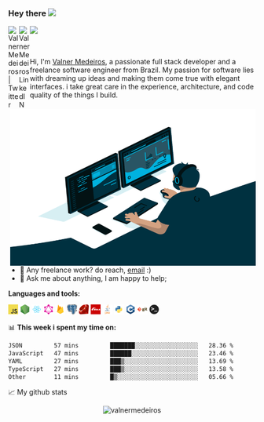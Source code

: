 ### Hey there <img src="https://media.giphy.com/media/hvRJCLFzcasrR4ia7z/giphy.gif" width="25px">
<a href="https://twitter.com/valnermedeiros">
  <img align="left" alt="Valner Medeiros | Twitter" width="22px" src="https://raw.githubusercontent.com/peterthehan/peterthehan/master/assets/twitter.svg" />
</a>
<a href="https://www.linkedin.com/in/valner-medeiros/">
  <img align="left" alt="Valner Medeiros LinkedIN" width="22px" src="https://raw.githubusercontent.com/peterthehan/peterthehan/master/assets/linkedin.svg" />
</a>

![](https://visitor-badge.glitch.me/badge?page_id=valnermedeiros.valnermedeiros)

<br />

Hi, I'm [Valner Medeiros](https://github.com/valnermedeiros), a passionate full stack developer and a freelance software engineer from Brazil. My passion for software lies with dreaming up ideas and making them come true with elegant interfaces. i take great care in the experience, architecture, and code quality of the things I build.

  <img align="right" alt="GIF" src="https://raw.githubusercontent.com/valnermedeiros/valnermedeiros/master/code.gif?raw=true" width="500" height="320" />
  
- 💼 Any freelance work? do reach, [email](mailto:valner.coding@gmail.com) :)
- 💬 Ask me about anything, I am happy to help;

**Languages and tools:**  

<code><img height="20" src="https://raw.githubusercontent.com/github/explore/80688e429a7d4ef2fca1e82350fe8e3517d3494d/topics/javascript/javascript.png"></code>
<code><img height="20" src="https://raw.githubusercontent.com/github/explore/80688e429a7d4ef2fca1e82350fe8e3517d3494d/topics/nodejs/nodejs.png"></code>
<code><img height="20" src="https://raw.githubusercontent.com/github/explore/80688e429a7d4ef2fca1e82350fe8e3517d3494d/topics/react/react.png"></code>
<code><img height="20" src="https://raw.githubusercontent.com/github/explore/80688e429a7d4ef2fca1e82350fe8e3517d3494d/topics/graphql/graphql.png"></code>
<code><img height="20" src="https://raw.githubusercontent.com/github/explore/80688e429a7d4ef2fca1e82350fe8e3517d3494d/topics/firebase/firebase.png"></code>
<code><img height="20" src="https://raw.githubusercontent.com/github/explore/80688e429a7d4ef2fca1e82350fe8e3517d3494d/topics/postgresql/postgresql.png"></code>
<code><img height="20" src="https://raw.githubusercontent.com/github/explore/80688e429a7d4ef2fca1e82350fe8e3517d3494d/topics/ruby/ruby.png"></code>
<code><img height="20" src="https://raw.githubusercontent.com/github/explore/80688e429a7d4ef2fca1e82350fe8e3517d3494d/topics/rails/rails.png"></code>
<code><img height="20" src="https://raw.githubusercontent.com/github/explore/80688e429a7d4ef2fca1e82350fe8e3517d3494d/topics/java/java.png"></code>
<code><img height="20" src="https://raw.githubusercontent.com/github/explore/80688e429a7d4ef2fca1e82350fe8e3517d3494d/topics/python/python.png"></code>
<code><img height="20" src="https://raw.githubusercontent.com/github/explore/80688e429a7d4ef2fca1e82350fe8e3517d3494d/topics/cpp/cpp.png"></code>
<code><img height="20" src="https://raw.githubusercontent.com/github/explore/80688e429a7d4ef2fca1e82350fe8e3517d3494d/topics/git/git.png"></code>
<code><img height="20" src="https://raw.githubusercontent.com/github/explore/80688e429a7d4ef2fca1e82350fe8e3517d3494d/topics/terminal/terminal.png"></code>

📊 **This week i spent my time on:**
<!--START_SECTION:waka-->

```text
JSON         57 mins         ███████░░░░░░░░░░░░░░░░░░   28.36 %
JavaScript   47 mins         ██████░░░░░░░░░░░░░░░░░░░   23.46 %
YAML         27 mins         ███▒░░░░░░░░░░░░░░░░░░░░░   13.69 %
TypeScript   27 mins         ███▒░░░░░░░░░░░░░░░░░░░░░   13.58 %
Other        11 mins         █▒░░░░░░░░░░░░░░░░░░░░░░░   05.66 %
```

<!--END_SECTION:waka-->

📈 My github stats

<p align="center"> <img src="https://github-readme-stats.vercel.app/api?username=valnermedeiros&show_icons=true&theme=gotham" alt="valnermedeiros" />